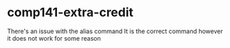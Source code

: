# comp141-extra-credit
There's an issue with the alias command
It is the correct command however it does
not work for some reason
